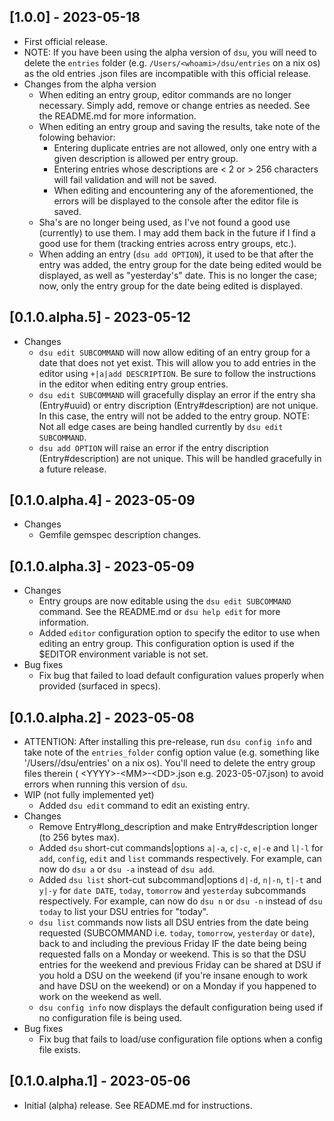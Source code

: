 ## [1.0.0] - 2023-05-18
* First official release.
* NOTE: If you have been using the alpha version of `dsu`, you will need to delete the `entries` folder (e.g. `/Users/<whoami>/dsu/entries` on a nix os) as the old entries .json files are incompatible with this official release.
* Changes from the alpha version
  - When editing an entry group, editor commands are no longer necessary. Simply add, remove or change entries as needed. See the README.md for more information.
  - When editing an entry group and saving the results, take note of the folowing behavior:
    - Entering duplicate entries are not allowed, only one entry with a given description is allowed per entry group.
    - Entering entries whose descriptions are < 2 or > 256 characters will fail validation and will not be saved.
    - When editing and encountering any of the aforementioned, the errors will be displayed to the console after the editor file is saved.
  - Sha's are no longer being used, as I've not found a good use (currently) to use them. I may add them back in the future if I find a good use for them (tracking entries across entry groups, etc.).
  - When adding an entry (`dsu add OPTION`), it used to be that after the entry was added, the entry group for the date being edited would be displayed, as well as "yesterday's" date. This is no longer the case; now, only the entry group for the date being edited is displayed.
## [0.1.0.alpha.5] - 2023-05-12
* Changes
  - `dsu edit SUBCOMMAND` will now allow editing of an entry group for a date that does not yet exist. This will allow you to add entries in the editor using `+|a|add DESCRIPTION`. Be sure to follow the instructions in the editor when editing entry group entries.
  - `dsu edit SUBCOMMAND` will gracefully display an error if the entry sha (Entry#uuid) or entry discription (Entry#description) are not unique. In this case, the entry will not be added to the entry group.
  NOTE: Not all edge cases are being handled currently by `dsu edit SUBCOMMAND`.
  - `dsu add OPTION` will raise an error if the entry discription (Entry#description) are not unique. This will be handled gracefully in a future release.
## [0.1.0.alpha.4] - 2023-05-09
* Changes
  - Gemfile gemspec description changes.
## [0.1.0.alpha.3] - 2023-05-09
* Changes
  - Entry groups are now editable using the `dsu edit SUBCOMMAND` command. See the README.md or `dsu help edit` for more information.
  - Added `editor` configuration option to specify the editor to use when editing an entry group. This configuration option is used if the $EDITOR environment variable is not set.
* Bug fixes
  - Fix bug that failed to load default configuration values properly when provided (surfaced in specs).

## [0.1.0.alpha.2] - 2023-05-08
* ATTENTION: After installing this pre-release, run `dsu config info` and take note of the `entries_folder` config option value (e.g. something like '/Users/<whoami>/dsu/entries' on a nix os). You'll need to delete the entry group files therein ( \<YYYY\>\-\<MM\>\-\<DD\>.json e.g. 2023-05-07.json) to avoid errors when running this version of `dsu`.
* WIP (not fully implemented yet)
  - Added `dsu edit` command to edit an existing entry.
* Changes
  - Remove Entry#long_description and make Entry#description longer (to 256 bytes max).
  - Added `dsu` short-cut commands|options `a|-a`, `c|-c`, `e|-e` and `l|-l` for `add`, `config`, `edit` and `list` commands respectively. For example, can now do `dsu a` or `dsu -a` instead of `dsu add`.
   - Added `dsu list` short-cut subcommand|options `d|-d`, `n|-n`, `t|-t` and `y|-y` for `date DATE`, `today`, `tomorrow` and `yesterday` subcommands respectively. For example, can now do `dsu n` or `dsu -n` instead of `dsu today` to list your DSU entries for "today".
  - `dsu list` commands now lists all DSU entries from the date being requested (SUBCOMMAND i.e. `today`, `tomorrow`, `yesterday` or `date`), back to and including the previous Friday IF the date being being requested falls on a Monday or weekend. This is so that the DSU entries for the weekend and previous Friday can be shared at DSU if you hold a DSU on the weekend (if you're insane enough to work and have DSU on the weekend) or on a Monday if you happened to work on the weekend as well.
  - `dsu config info` now displays the default configuration being used if no configuration file is being used.
* Bug fixes
  - Fix bug that fails to load/use configuration file options when a config file exists.

## [0.1.0.alpha.1] - 2023-05-06
- Initial (alpha) release. See README.md for instructions.
